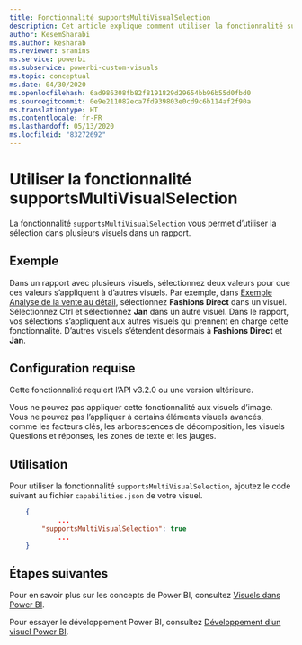 ```yaml
---
title: Fonctionnalité supportsMultiVisualSelection
description: Cet article explique comment utiliser la fonctionnalité supportsMultiVisualSelection dans les visuels Power BI, et ses exigences.
author: KesemSharabi
ms.author: kesharab
ms.reviewer: sranins
ms.service: powerbi
ms.subservice: powerbi-custom-visuals
ms.topic: conceptual
ms.date: 04/30/2020
ms.openlocfilehash: 6ad986308fb82f8191829d29654bb96b55d0fbd0
ms.sourcegitcommit: 0e9e211082eca7fd939803e0cd9c6b114af2f90a
ms.translationtype: HT
ms.contentlocale: fr-FR
ms.lasthandoff: 05/13/2020
ms.locfileid: "83272692"
---
```

# <a name="use-the-supportsmultivisualselection-feature"></a>Utiliser la fonctionnalité supportsMultiVisualSelection

La fonctionnalité `supportsMultiVisualSelection` vous permet d’utiliser la sélection dans plusieurs visuels dans un rapport.

## <a name="example"></a>Exemple

Dans un rapport avec plusieurs visuels, sélectionnez deux valeurs pour que ces valeurs s’appliquent à d’autres visuels. Par exemple, dans [Exemple Analyse de la vente au détail](../../create-reports/sample-retail-analysis.md), sélectionnez **Fashions Direct** dans un visuel. Sélectionnez Ctrl et sélectionnez **Jan** dans un autre visuel. Dans le rapport, vos sélections s’appliquent aux autres visuels qui prennent en charge cette fonctionnalité. D’autres visuels s’étendent désormais à **Fashions Direct** et **Jan**.

## <a name="requirements"></a>Configuration requise

Cette fonctionnalité requiert l’API v3.2.0 ou une version ultérieure.

Vous ne pouvez pas appliquer cette fonctionnalité aux visuels d’image. Vous ne pouvez pas l’appliquer à certains éléments visuels avancés, comme les facteurs clés, les arborescences de décomposition, les visuels Questions et réponses, les zones de texte et les jauges.

## <a name="usage"></a>Utilisation

Pour utiliser la fonctionnalité `supportsMultiVisualSelection`, ajoutez le code suivant au fichier `capabilities.json` de votre visuel.

```json
    {   
            ...
        "supportsMultiVisualSelection": true
            ...
    }
```

## <a name="next-steps"></a>Étapes suivantes

Pour en savoir plus sur les concepts de Power BI, consultez [Visuels dans Power BI](power-bi-visuals-concept.md).

Pour essayer le développement Power BI, consultez [Développement d’un visuel Power BI](custom-visual-develop-tutorial.md).
